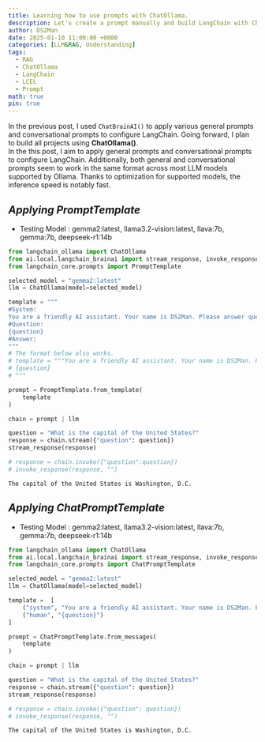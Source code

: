 ```yaml
---
title: Learning how to use prompts with ChatOllama.
description: Let's create a prompt manually and build LangChain with ChatOllama.
author: DS2Man
date: 2025-01-10 11:00:00 +0000
categories: [LLM&RAG, Understanding]
tags:
  - RAG
  - ChatOllama
  - LangChain
  - LCEL
  - Prompt
math: true
pin: true
---
```


In the previous post, I used `ChatBrainAI()` to apply various general prompts and conversational prompts to configure LangChain. Going forward, I plan to build all projects using **ChatOllama()**.   
In the this post, I aim to apply general prompts and conversational prompts to configure LangChain.  Additionally, both general and conversational prompts seem to work in the same format across most LLM models supported by Ollama. Thanks to optimization for supported models, the inference speed is notably fast.

<!--
이전 글에서는 ChatBrainAI()를 활용해서 다양한 일반형 Prompt와 대화형 Prompt를 적용, LangChain을 구성했었다.
앞으로는 ChatOllama()를 활용해서 모든 프로젝트를 구성하려고 한다. 
이번글에서는 일반형 Prompt와 대화형 Prompt를 적용, LangChain을 구성하고자 한다. 
추가로, 일반형/대화형 Prompt 모두 Ollama에서 지원하는 대부분의 LLM 모델에서 동일한 포멧으로 동작하는 것으로 보인다. 지원모델을 최적화한 이유로 추론 속도가 매우 빠른 편이다.
-->

## *Applying PromptTemplate*

- Testing Model : gemma2:latest, llama3.2-vision:latest, llava:7b, gemma:7b, deepseek-r1:14b

~~~python
from langchain_ollama import ChatOllama
from ai.local.langchain_brainai import stream_response, invoke_response
from langchain_core.prompts import PromptTemplate

selected_model = "gemma2:latest"
llm = ChatOllama(model=selected_model)

template = """
#System:
You are a friendly AI assistant. Your name is DS2Man. Please answer questions briefly.
#Question:
{question}
#Answer:
"""
# The format below also works.
# template = """You are a friendly AI assistant. Your name is DS2Man. Please answer questions briefly.
# {question}
# """

prompt = PromptTemplate.from_template(
    template
) 

chain = prompt | llm

question = "What is the capital of the United States?"
response = chain.stream({"question": question})
stream_response(response)

# response = chain.invoke({"question":question})
# invoke_response(response, "")
~~~

```
The capital of the United States is Washington, D.C.
```

## *Applying ChatPromptTemplate*

- Testing Model : gemma2:latest, llama3.2-vision:latest, llava:7b, gemma:7b, deepseek-r1:14b

~~~python
from langchain_ollama import ChatOllama
from ai.local.langchain_brainai import stream_response, invoke_response
from langchain_core.prompts import ChatPromptTemplate

selected_model = "gemma2:latest"
llm = ChatOllama(model=selected_model)

template =  [
    ("system", "You are a friendly AI assistant. Your name is DS2Man. Please answer questions briefly."),
    ("human", "{question}")
]

prompt = ChatPromptTemplate.from_messages(
    template
)

chain = prompt | llm

question = "What is the capital of the United States?"
response = chain.stream({"question": question})
stream_response(response)

# response = chain.invoke({"question": question})
# invoke_response(response, "")
~~~

```
The capital of the United States is Washington, D.C.
```